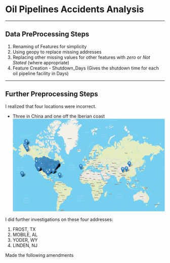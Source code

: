 # Oil Pipelines Accidents Analysis
------------------------------
## Data PreProcessing Steps

1) Renaming of Features for simplicity
2) Using geopy to replace missing addresses
3) Replacing other missing values for other features with _zero_ or _Not Stated_ (where appropriate)
4) Feature Creation - Shutdown_Days (Gives the shutdown time for each oil pipeline facility in Days)

--------------------------------
## Further Preprocessing Steps

I realized that four locations were incorrect.
- Three in China and one off the Iberian coast
![](https://github.com/GR8505/Oil_Pipelines/blob/main/Images/Image1.png)

I did further investigations on these four addresses:
1) FROST, TX
2) MOBILE, AL
3) YODER, WY
4) LINDEN, NJ

Made the following amendments

![]()
